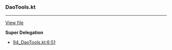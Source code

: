 ### DaoTools.kt
---
[View file](../../precision_analyzed/94_DaoTools.kt)

**Super Delegation**

 - [94_DaoTools.kt:6:51](../../precision_analyzed/94_DaoTools.kt#L6)
